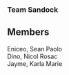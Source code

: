 
### Team Sandock



## Members
Eniceo, Sean Paolo <br>
Dino, Nicol Rosac <br>
Jayme, Karla Marie <br>


